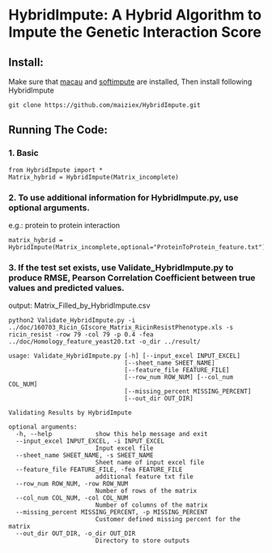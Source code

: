# HybridImpute: A Hybrid Algorithm to Impute the Genetic Interaction Score
## Install:
Make sure that <a href="https://github.com/jaak-s/macau">macau</a> and <a href="https://pypi.python.org/pypi/fancyimpute">softimpute</a> are installed, Then install following HybridImpute
```
git clone https://github.com/maiziex/HybridImpute.git
```

## Running The Code:
### 1. Basic 
```
from HybridImpute import *
Matrix_hybrid = HybridImpute(Matrix_incomplete)
```
### 2. To use additional information for HybridImpute.py, use optional arguments. <br />
e.g.: protein to protein interaction
```
matrix_hybrid = HybridImpute(Matrix_incomplete,optional="ProteinToProtein_feature.txt")
```

### 3. If the test set exists, use Validate_HybridImpute.py to produce RMSE, Pearson Correlation Coefficient between true values and predicted values. <br />
output: Matrix_Filled_by_HybridImpute.csv
```
python2 Validate_HybridImpute.py -i ../doc/160703_Ricin_GIscore_Matrix_RicinResistPhenotype.xls -s ricin_resist -row 79 -col 79 -p 0.4 -fea ../doc/Homology_feature_yeast20.txt -o_dir ../result/ 
```
```
usage: Validate_HybridImpute.py [-h] [--input_excel INPUT_EXCEL]
                                [--sheet_name SHEET_NAME]
                                [--feature_file FEATURE_FILE]
                                [--row_num ROW_NUM] [--col_num COL_NUM]
                                [--missing_percent MISSING_PERCENT]
                                [--out_dir OUT_DIR]

Validating Results by HybridImpute

optional arguments:
  -h, --help            show this help message and exit
  --input_excel INPUT_EXCEL, -i INPUT_EXCEL
                        Input excel file
  --sheet_name SHEET_NAME, -s SHEET_NAME
                        Sheet name of input excel file
  --feature_file FEATURE_FILE, -fea FEATURE_FILE
                        additional feature txt file
  --row_num ROW_NUM, -row ROW_NUM
                        Number of rows of the matrix
  --col_num COL_NUM, -col COL_NUM
                        Number of columns of the matrix
  --missing_percent MISSING_PERCENT, -p MISSING_PERCENT
                        Customer defined missing percent for the matrix
  --out_dir OUT_DIR, -o_dir OUT_DIR
                        Directory to store outputs

```

